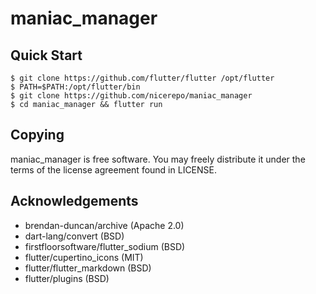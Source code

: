 # maniac_manager

## Quick Start
```
$ git clone https://github.com/flutter/flutter /opt/flutter
$ PATH=$PATH:/opt/flutter/bin
$ git clone https://github.com/nicerepo/maniac_manager
$ cd maniac_manager && flutter run
```
## Copying
maniac_manager is free software. You may freely distribute it under the terms of the license agreement found in LICENSE.

## Acknowledgements
* brendan-duncan/archive (Apache 2.0)
* dart-lang/convert (BSD)
* firstfloorsoftware/flutter_sodium (BSD)
* flutter/cupertino_icons (MIT)
* flutter/flutter_markdown (BSD)
* flutter/plugins (BSD)
